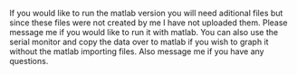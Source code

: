 If you would like to run the matlab version you will need aditional files but since these files were not created by me I have not uploaded them. Please message me if you would like to run it with matlab. 
You can also use the serial monitor and copy the data over to matlab if you wish to graph it without the matlab importing files. Also message me if you have any questions.  
